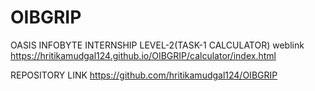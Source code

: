 # OIBGRIP
OASIS INFOBYTE INTERNSHIP
LEVEL-2(TASK-1 CALCULATOR) weblink
https://hritikamudgal124.github.io/OIBGRIP/calculator/index.html

REPOSITORY LINK
https://github.com/hritikamudgal124/OIBGRIP

